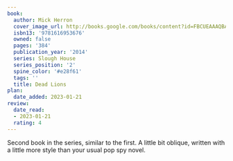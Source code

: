 ```yaml
---
book:
  author: Mick Herron
  cover_image_url: http://books.google.com/books/content?id=FBCUEAAAQBAJ&printsec=frontcover&img=1&zoom=1&source=gbs_api
  isbn13: '9781616953676'
  owned: false
  pages: '384'
  publication_year: '2014'
  series: Slough House
  series_position: '2'
  spine_color: '#e28f61'
  tags: ''
  title: Dead Lions
plan:
  date_added: 2023-01-21
review:
  date_read:
  - 2023-01-21
  rating: 4
---
```

Second book in the series, similar to the first. A little bit oblique, written with a little more style than your usual pop spy novel. 
